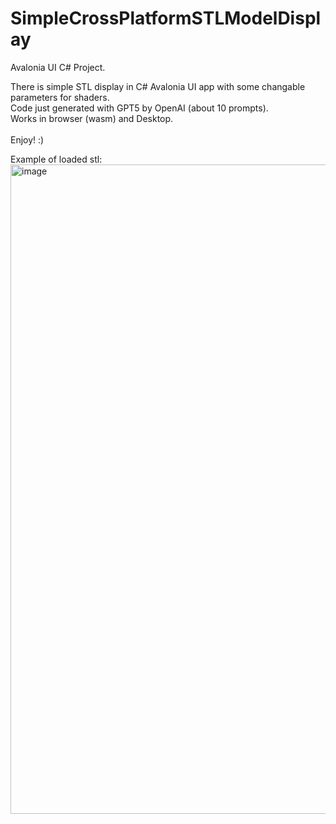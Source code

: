 # SimpleCrossPlatformSTLModelDisplay
Avalonia UI C# Project. 

There is simple STL display in C# Avalonia UI app with some changable parameters for shaders. <br>
Code just generated with GPT5 by OpenAI (about 10 prompts).<br>
Works in browser (wasm) and Desktop.<br>
<br>
Enjoy! :)<br>

Example of loaded stl: <br>
<img width="1920" height="1039" alt="image" src="https://github.com/user-attachments/assets/8c9b7836-ec5b-49b2-8e18-5d88e5df05d2" />

